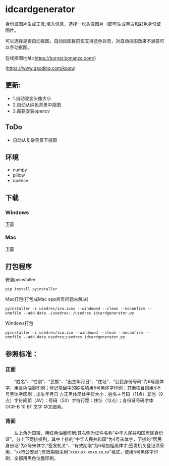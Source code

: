 # idcardgenerator
身份证图片生成工具,填入信息，选择一张头像图片（即可生成黑白和彩色身份证图片。

可以选择是否自动抠图，自动抠图目前仅支持蓝色背景，对自动抠图效果不满意可以手动抠图。

在线抠图地址:(https://burner.bonanza.com/)

(https://www.gaoding.com/koutu)

## 更新:
- 1.自动改变头像大小
- 2.自动从纯色背景中抠图
- 3.需要安装opencv

## ToDo
- 自动从复杂背景下抠图

## 环境
- numpy
- pillow
- opencv

## 下载
### Windows
[下载](https://github.com/airob0t/idcardgenerator/releases/download/win_v1.1/idcardgenerator.exe)
### Mac
[下载](https://github.com/airob0t/idcardgenerator/releases/download/v1.1/idcardgenerator)

## 打包程序

安装pyinstaller

`pip install pyinstaller`

Mac打包(打包成Mac app尚有问题未解决)

    pyinstaller -i usedres/ico.icns --windowed --clean --noconfirm --onefile --add-data ./usedres:./usedres idcardgenerator.py

Windows打包

    pyinstaller -i usedres/ico.ico --windowed --clean --noconfirm --onefile --add-data usedres;usedres idcardgenerator.py

## 参照标准：
### 正面
　　“姓名”、“性别”、“民族”、“出生年月日”、“住址”、“公民身份号码”为6号黑体字，用蓝色油墨印刷；登记项目中的姓名项用5号黑体字印刷；其他项目则用小5号黑体字印刷；出生年月日 方正黑体简体字符大小：姓名＋号码（11点）其他（9点）字符间距（AV）：号码（50）字符行距：住址（12点）；身份证号码字体   OCR-B 10 BT   文字 华文细黑。

### 背面
　　左上角为国徽，用红色油墨印刷;其右侧为证件名称“中华人民共和国居民身份证”，分上下两排排列，其中上排的“中华人民共和国”为4号宋体字，下排的“居民身份证”为2号宋体字;“签发机关”、“有效期限”为6号加粗黑体字;签发机关登记项采用，“xx市公安局”;有效期限采用“xxxx.xx-xxxx.xx.xx”格式，使用5号黑体字印刷，全部用黑色油墨印刷。
